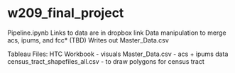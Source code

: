 # w209_final_project

Pipeline.ipynb
Links to data are in dropbox link
Data manipulation to merge acs, ipums, and fcc* (TBD)
Writes out Master_Data.csv

Tableau Files:
HTC Workbook - visuals
Master_Data.csv - acs + ipums data
census_tract_shapefiles_all.csv - to draw polygons for census tract
